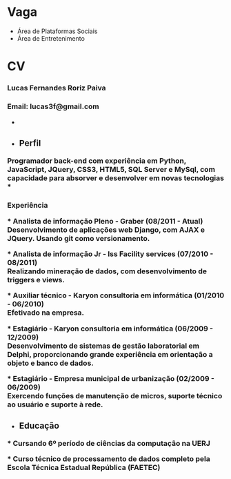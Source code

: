 Vaga
====

* Área de Plataformas Sociais
* Área de Entretenimento

CV
==
<h3>Lucas Fernandes Roriz Paiva
<h3>Email: lucas3f@gmail.com

-

* <h3> Perfil
<p>Programador back-end com experiência em Python, JavaScript, JQuery, CSS3, HTML5, SQL Server e MySql, com capacidade para absorver e desenvolver em novas tecnologias
* <h3> Experiência
<p> 
	* <b>Analista de informação Pleno</b> - Graber (08/2011 - Atual)
	<br>Desenvolvimento de aplicações web Django, com AJAX e JQuery. Usando git como versionamento. 
<p>	
	* <b>Analista de informação Jr</b> - Iss Facility services (07/2010 - 08/2011)
	<br>Realizando mineração de dados, com desenvolvimento de triggers e views.
<p>	
	* <b>Auxiliar técnico</b> - Karyon consultoria em informática (01/2010 - 06/2010)
	<br>Efetivado na empresa.
<p>
	* <b>Estagiário</b> - Karyon consultoria em informática (06/2009 - 12/2009)
	<br>Desenvolvimento de sistemas de gestão laboratorial em Delphi, proporcionando grande experiência em orientação a objeto e banco de dados.
<p>
	* <b>Estagiário</b> - Empresa municipal de urbanização (02/2009 - 06/2009)
	<br>Exercendo funções de manutenção de micros, suporte técnico ao usuário e suporte à rede. 

* <h3> Educação
<p>
	* Cursando 6º período de ciências da computação na UERJ
<p>
	* Curso técnico de processamento de dados completo pela Escola Técnica Estadual República (FAETEC)